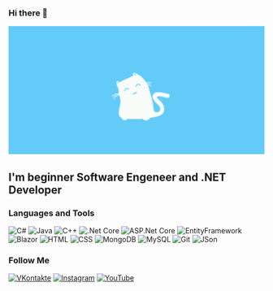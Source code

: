 ### Hi there 👋

[![Header](https://github.com/RmDeuce/rmdeuce/blob/main/assets/header.gif)](https://www.youtube.com/channel/UCl2vdvVMQ7XHH-hyUwBLJbg)

## I'm beginner Software Engeneer and .NET Developer

### Languages and Tools
![C#](https://img.shields.io/badge/-C_%23-2A9BD7?style=for-the-badge&logo=Sharp&logoColor=000000)
![Java](https://img.shields.io/badge/-Java-2A9BD7?style=for-the-badge&logo=Java&logoColor=000000)
![C++](https://img.shields.io/badge/-C++-2A9BD7?style=for-the-badge&logo=C%2B%2B&logoColor=000000)
![.Net Core](https://img.shields.io/badge/-.Net_Core-2A9BD7?style=for-the-badge&logo=.NET&logoColor=000000)
![ASP.Net Core](https://img.shields.io/badge/-ASP.Net_Core-2A9BD7?style=for-the-badge&logo=.NET&logoColor=000000)
![EntityFramework](https://img.shields.io/badge/-Entity_Framework-2A9BD7?style=for-the-badge&logo=.net&logoColor=000000)
![Blazor](https://img.shields.io/badge/-Blazor-2A9BD7?style=for-the-badge&logo=Blazor&logoColor=000000)
![HTML](https://img.shields.io/badge/-HTML-2A9BD7?style=for-the-badge&logo=HTML5&logoColor=000000)
![CSS](https://img.shields.io/badge/-CSS-2A9BD7?style=for-the-badge&logo=CSS&logoColor=000000)
![MongoDB](https://img.shields.io/badge/-MongoDB-2A9BD7?style=for-the-badge&logo=MongoDB&logoColor=000000)
![MySQL](https://img.shields.io/badge/-MySQL-2A9BD7?style=for-the-badge&logo=MySQL&logoColor=000000)
![Git](https://img.shields.io/badge/-Git-2A9BD7?style=for-the-badge&logo=Git&logoColor=000000)
![JSon](https://img.shields.io/badge/-Json-2A9BD7?style=for-the-badge&logo=Json&logoColor=000000)

### Follow Me
[![VKontakte](https://img.shields.io/badge/-VKontakte-2A9BD7?style=for-the-badge&logo=VK&logoColor=000000)](https://vk.com/rmdeuce)
[![Instagram](https://img.shields.io/badge/-Instagram-2A9BD7?style=for-the-badge&logo=Instagram&logoColor=000000)](https://www.instagram.com/rmdeuce)
[![YouTube](https://img.shields.io/badge/-Youtube-2A9BD7?style=for-the-badge&logo=YouTube&logoColor=000000)](https://www.youtube.com/channel/UCl2vdvVMQ7XHH-hyUwBLJbg)



